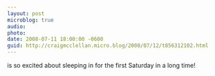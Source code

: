```yaml
---
layout: post
microblog: true
audio: 
photo: 
date: 2008-07-11 18:00:00 -0600
guid: http://craigmcclellan.micro.blog/2008/07/12/t856312102.html
---
```

is so excited about sleeping in for the first Saturday in a long time!

